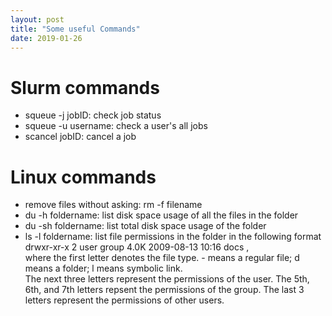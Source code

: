```yaml
---
layout: post
title: "Some useful Commands"
date: 2019-01-26
---
```

<h1> Slurm commands </h1>
<ul> 
  <li> squeue -j jobID: check job status</li>
  <li> squeue -u username: check a user's all jobs</li>
  <li>  scancel jobID: cancel a job</li>
</ul>

<h1> Linux commands</h1>
<ul>
  <li>remove files without asking: rm -f filename </li>
  <li>du -h foldername: list disk space usage of all the files in the folder</li>
  <li>du -sh foldername: list total disk space usage of the folder</li>
  <li>ls -l foldername: list file permissions in the folder in the following format <br />
    drwxr-xr-x 2 user group       4.0K 2009-08-13 10:16 docs ,<br/>
  where the first letter denotes the file type. - means a regular file; d means a folder; l means symbolic link. <br/>
  The next three letters represent the permissions of the user. The 5th, 6th, and 7th letters repsent the permissions of the group. The last 3 letters represent the permissions of other users. <br/>
  </li>
  </ul>
